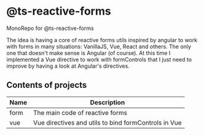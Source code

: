 # @ts-reactive-forms

MonoRepo for @ts-reactive-forms

The idea is having a core of reactive forms utils inspired by angular to work with forms in many situations: VanillaJS, Vue, React and others.
The only one that doesn't make sense is Angular (of course).
At this time I implemented a Vue directive to work with formControls that I just need to improve by having a look at Angular's directives.

## Contents of projects

| Name | Description                                         |  
|------|-----------------------------------------------------|  
| form | The main code of reactive forms                     |
| vue | Vue directives and utils to bind formControls in Vue |
